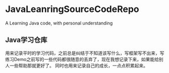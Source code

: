 # JavaLeanringSourceCodeRepo
A Learning Java code, with  personal understanding 


## Java学习仓库

用来记录平时的学习代码，之前总是纠结于不知道该写什么，写框架写不出来，写练习Demo之前写的一些代码都很随意的丢弃了，现在我想记录下来，如果能给别人一些帮助那就更好了。
同时也用来记录自己的成长，一点点积累起来。